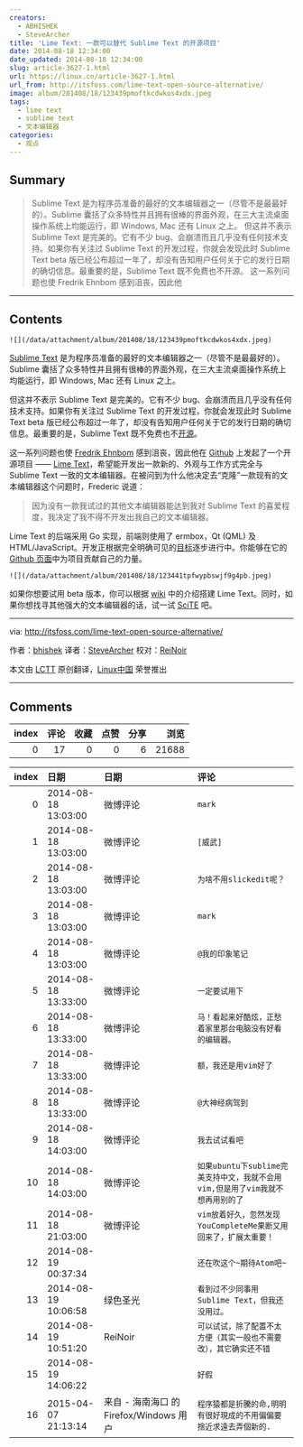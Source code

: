 ```yaml
---
creators:
  - ABHISHEK
  - SteveArcher
title: 'Lime Text: 一款可以替代 Sublime Text 的开源项目'
date: 2014-08-18 12:34:00
date_updated: 2014-08-18 12:34:00
slug: article-3627-1.html
url: https://linux.cn/article-3627-1.html
url_from: http://itsfoss.com/lime-text-open-source-alternative/
image: album/201408/18/123439pmoftkcdwkos4xdx.jpeg
tags:
  - lime text
  - sublime text
  - 文本编辑器
categories:
  - 观点
---
```


## Summary

> Sublime Text 是为程序员准备的最好的文本编辑器之一（尽管不是最最好的）。Sublime 囊括了众多特性并且拥有很棒的界面外观，在三大主流桌面操作系统上均能运行，即 Windows, Mac 还有 Linux 之上。 但这并不表示 Sublime Text 是完美的。它有不少 bug、会崩溃而且几乎没有任何技术支持。如果你有关注过 Sublime Text 的开发过程，你就会发现此时 Sublime Text beta 版已经公布超过一年了，却没有告知用户任何关于它的发行日期的确切信息。最重要的是，Sublime Text 既不免费也不开源。 这一系列问题也使 Fredrik Ehnbom 感到沮丧，因此他

***

<!-- more -->

## Contents

`![](/data/attachment/album/201408/18/123439pmoftkcdwkos4xdx.jpeg)`

[Sublime Text](http://www.sublimetext.com/) 是为程序员准备的最好的文本编辑器之一（尽管不是最最好的）。Sublime 囊括了众多特性并且拥有很棒的界面外观，在三大主流桌面操作系统上均能运行，即 Windows, Mac 还有 Linux 之上。

但这并不表示 Sublime Text 是完美的。它有不少 bug、会崩溃而且几乎没有任何技术支持。如果你有关注过 Sublime Text 的开发过程，你就会发现此时 Sublime Text beta 版已经公布超过一年了，却没有告知用户任何关于它的发行日期的确切信息。最重要的是，Sublime Text 既不免费也不[开源](http://itsfoss.com/category/open-source-software/)。

这一系列问题也使 [Fredrik Ehnbom](https://github.com/quarnster) 感到沮丧，因此他在 [Github](https://github.com/) 上发起了一个开源项目 —— [Lime Text](http://limetext.org/)，希望能开发出一款新的、外观与工作方式完全与 Sublime Text 一致的文本编辑器。在被问到为什么他决定去“克隆”一款现有的文本编辑器这个问题时，Frederic 说道：

> 
> 因为没有一款我试过的其他文本编辑器能达到我对 Sublime Text 的喜爱程度，我决定了我不得不开发出我自己的文本编辑器。
> 
> 
> 

Lime Text 的后端采用 Go 实现，前端则使用了 ermbox，Qt (QML) 及 HTML/JavaScript。开发正根据完全明确可见的[目标](https://github.com/limetext/lime/wiki/Goals)逐步进行中。你能够在它的 [Github 页面](https://github.com/limetext/lime/issues)中为项目贡献自己的力量。

`![](/data/attachment/album/201408/18/123441tpfwypbswjf9g4pb.jpeg)`

如果你想要试用 beta 版本，你可以根据 [wiki](https://github.com/limetext/lime/wiki/Building) 中的介绍搭建 Lime Text。同时，如果你想找寻其他强大的文本编辑器的话，试一试 [SciTE](http://itsfoss.com/scite-the-notepad-for-linux/) 吧。

---

via: <http://itsfoss.com/lime-text-open-source-alternative/>

作者：[bhishek](http://itsfoss.com/author/Abhishek/) 译者：[SteveArcher](https://github.com/SteveArcher) 校对：[ReiNoir](https://github.com/reinoir)

本文由 [LCTT](https://github.com/LCTT/TranslateProject) 原创翻译，[Linux中国](https://linux.cn/) 荣誉推出

***

## Comments


|   index |   评论 |   收藏 |   点赞 |   分享 |   浏览 |
|--------:|-------:|-------:|-------:|-------:|-------:|
|       0 |     17 |      0 |      0 |      6 |  21688 |

|   index | 日期                | 日期                                    | 评论                                                                           |
|--------:|:--------------------|:----------------------------------------|:-------------------------------------------------------------------------------|
|       0 | 2014-08-18 13:03:00 | 微博评论                                | `mark`                                                                         |
|       1 | 2014-08-18 13:03:00 | 微博评论                                | `[威武]`                                                                       |
|       2 | 2014-08-18 13:03:00 | 微博评论                                | `为啥不用slickedit呢？`                                                        |
|       3 | 2014-08-18 13:03:00 | 微博评论                                | `mark`                                                                         |
|       4 | 2014-08-18 13:03:00 | 微博评论                                | `@我的印象笔记`                                                                |
|       5 | 2014-08-18 13:33:00 | 微博评论                                | `一定要试用下`                                                                 |
|       6 | 2014-08-18 13:33:00 | 微博评论                                | `马！看起来好酷炫，正愁着家里那台电脑没有好看的编辑器。`                       |
|       7 | 2014-08-18 13:33:00 | 微博评论                                | `额，我还是用vim好了`                                                          |
|       8 | 2014-08-18 13:33:00 | 微博评论                                | `@大神经病驾到`                                                                |
|       9 | 2014-08-18 14:03:00 | 微博评论                                | `我去试试看吧`                                                                 |
|      10 | 2014-08-18 14:03:00 | 微博评论                                | `如果ubuntu下sublime完美支持中文，我就不会用vim,但是用了vim我就不想再用别的了` |
|      11 | 2014-08-18 21:03:00 | 微博评论                                | `vim放着好久，忽然发现YouCompleteMe果断又用回来了，扩展太重要！`               |
|      12 | 2014-08-19 00:37:34 |                                         | `还在吹这个~期待Atom吧~`                                                       |
|      13 | 2014-08-19 10:06:58 | 绿色圣光                                | `看到过不少同事用 Sublime Text，但我还没用过。`                                |
|      14 | 2014-08-19 10:51:20 | ReiNoir                                 | `可以试试，除了配置不太方便（其实一般也不需要改），其它确实还不错`             |
|      15 | 2014-08-19 14:06:22 |                                         | `好假`                                                                         |
|      16 | 2015-04-07 21:13:14 | 来自 - 海南海口 的 Firefox/Windows 用户 | `程序猿都是折騰的命,明明有很好現成的不用偏偏要捨近求遠去弄個新的.`             |
